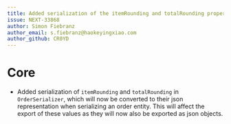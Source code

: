 ```yaml
---
title: Added serialization of the itemRounding and totalRounding property of an order entity
issue: NEXT-33868
author: Simon Fiebranz
author_email: s.fiebranz@haokeyingxiao.com
author_github: CR0YD
---
```

# Core
* Added serialization of `itemRounding` and `totalRounding` in `OrderSerializer`, which will now be converted to their json representation when serializing an order entity. This will affect the export of these values as they will now also be exported as json objects.
